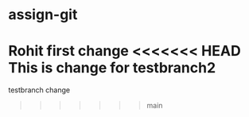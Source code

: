 # assign-git
Rohit
first change
<<<<<<< HEAD
This is change for testbranch2
=======
testbranch change
>>>>>>> main
